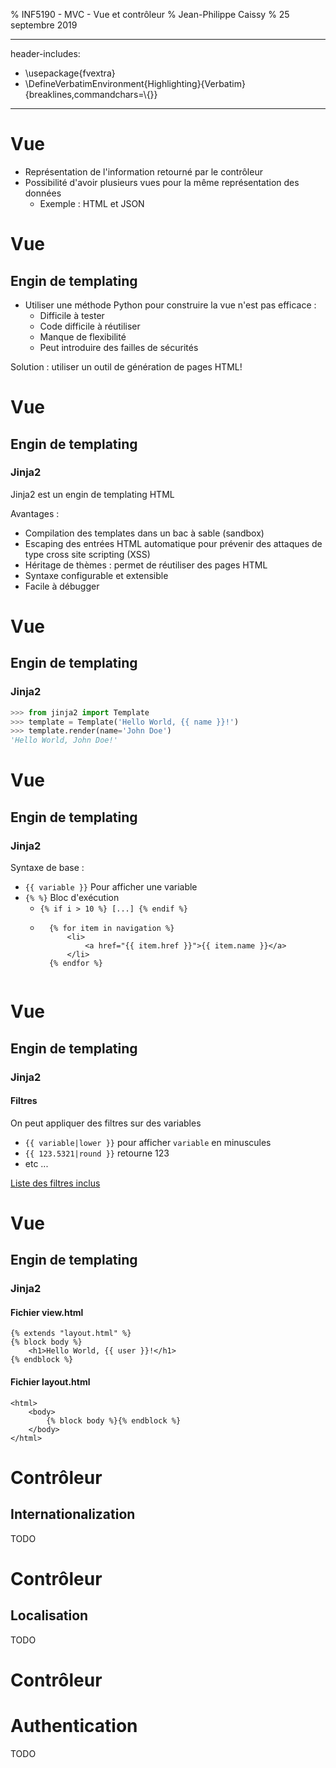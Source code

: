 % INF5190 - MVC - Vue et contrôleur
% Jean-Philippe Caissy
% 25 septembre 2019

---
header-includes:
 - \usepackage{fvextra}
 - \DefineVerbatimEnvironment{Highlighting}{Verbatim}{breaklines,commandchars=\\\{\}}
---

# Vue

* Représentation de l'information retourné par le contrôleur
* Possibilité d'avoir plusieurs vues pour la même représentation des données
    * Exemple : HTML et JSON

# Vue
## Engin de templating

* Utiliser une méthode Python pour construire la vue n'est pas efficace :
    * Difficile à tester
    * Code difficile à réutiliser
    * Manque de flexibilité
    * Peut introduire des failles de sécurités

Solution : utiliser un outil de génération de pages HTML!

# Vue
## Engin de templating
### Jinja2

Jinja2 est un engin de templating HTML

Avantages :

* Compilation des templates dans un bac à sable (sandbox)
* Escaping des entrées HTML automatique pour prévenir des attaques de type cross site scripting (XSS)
* Héritage de thèmes : permet de réutiliser des pages HTML
* Syntaxe configurable et extensible
* Facile à débugger

# Vue
## Engin de templating
### Jinja2

```python
>>> from jinja2 import Template
>>> template = Template('Hello World, {{ name }}!')
>>> template.render(name='John Doe')
'Hello World, John Doe!'
```

# Vue
## Engin de templating
### Jinja2

Syntaxe de base :

* `{{ variable }}` Pour afficher une variable
* `{% %}` Bloc d'exécution
    * `{% if i > 10 %} [...] {% endif %}`
    * ```
        {% for item in navigation %}
            <li>
                <a href="{{ item.href }}">{{ item.name }}</a>
            </li>
        {% endfor %}
    ```

# Vue
## Engin de templating
### Jinja2
#### Filtres

On peut appliquer des filtres sur des variables

* `{{ variable|lower }}` pour afficher `variable` en minuscules
* `{{ 123.5321|round }}` retourne 123
* etc ...

[Liste des filtres inclus](https://jinja.palletsprojects.com/en/2.10.x/templates/#builtin-filters)

# Vue
## Engin de templating
### Jinja2

#### Fichier view.html

```
{% extends "layout.html" %}
{% block body %}
    <h1>Hello World, {{ user }}!</h1>
{% endblock %}
```

#### Fichier layout.html

```
<html>
    <body>
        {% block body %}{% endblock %}
    </body>
</html>
```

# Contrôleur
## Internationalization

TODO


# Contrôleur
## Localisation

TODO

# Contrôleur
# Authentication

TODO
